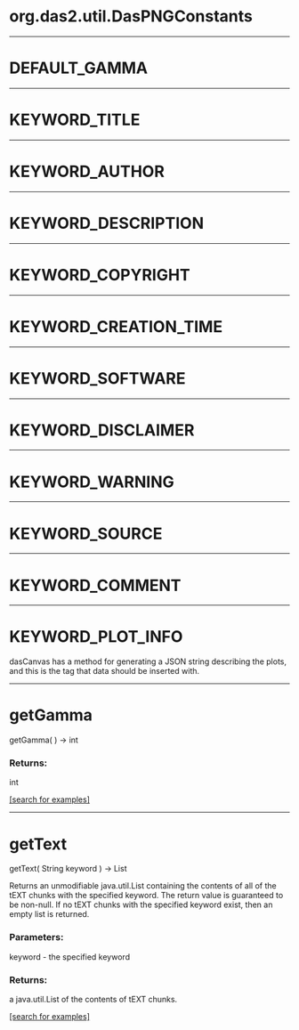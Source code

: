 # org.das2.util.DasPNGConstants
***
<a name="DEFAULT_GAMMA"></a>
# DEFAULT_GAMMA



***
<a name="KEYWORD_TITLE"></a>
# KEYWORD_TITLE



***
<a name="KEYWORD_AUTHOR"></a>
# KEYWORD_AUTHOR



***
<a name="KEYWORD_DESCRIPTION"></a>
# KEYWORD_DESCRIPTION



***
<a name="KEYWORD_COPYRIGHT"></a>
# KEYWORD_COPYRIGHT



***
<a name="KEYWORD_CREATION_TIME"></a>
# KEYWORD_CREATION_TIME



***
<a name="KEYWORD_SOFTWARE"></a>
# KEYWORD_SOFTWARE



***
<a name="KEYWORD_DISCLAIMER"></a>
# KEYWORD_DISCLAIMER



***
<a name="KEYWORD_WARNING"></a>
# KEYWORD_WARNING



***
<a name="KEYWORD_SOURCE"></a>
# KEYWORD_SOURCE



***
<a name="KEYWORD_COMMENT"></a>
# KEYWORD_COMMENT



***
<a name="KEYWORD_PLOT_INFO"></a>
# KEYWORD_PLOT_INFO

dasCanvas has a method for generating a JSON string describing the plots,
 and this is the tag that data should be inserted with.

***
<a name="getGamma"></a>
# getGamma
getGamma(  ) &rarr; int



### Returns:
int


<a href="https://github.com/autoplot/dev/search?q=getGamma&unscoped_q=getGamma">[search for examples]</a>

***
<a name="getText"></a>
# getText
getText( String keyword ) &rarr; List

Returns an unmodifiable java.util.List containing the contents of
 all of the tEXT chunks with the specified keyword.  The return value
 is guaranteed to be non-null.  If no tEXT chunks with the specified
 keyword exist, then an empty list is returned.

### Parameters:
keyword - the specified keyword

### Returns:
a java.util.List of the contents of tEXT chunks.

<a href="https://github.com/autoplot/dev/search?q=getText&unscoped_q=getText">[search for examples]</a>

